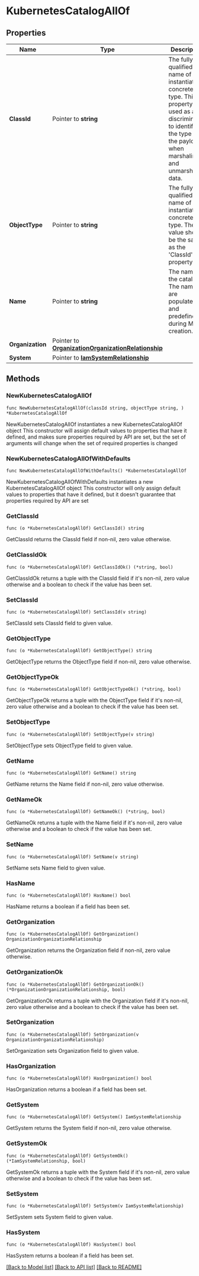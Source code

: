 # KubernetesCatalogAllOf

## Properties

Name | Type | Description | Notes
------------ | ------------- | ------------- | -------------
**ClassId** | Pointer to **string** | The fully-qualified name of the instantiated, concrete type. This property is used as a discriminator to identify the type of the payload when marshaling and unmarshaling data. | [default to "kubernetes.Catalog"]
**ObjectType** | Pointer to **string** | The fully-qualified name of the instantiated, concrete type. The value should be the same as the &#39;ClassId&#39; property. | [default to "kubernetes.Catalog"]
**Name** | Pointer to **string** | The name of the catalog. The names are populated and predefined during MO creation. | [optional] [readonly] 
**Organization** | Pointer to [**OrganizationOrganizationRelationship**](organization.Organization.Relationship.md) |  | [optional] 
**System** | Pointer to [**IamSystemRelationship**](iam.System.Relationship.md) |  | [optional] 

## Methods

### NewKubernetesCatalogAllOf

`func NewKubernetesCatalogAllOf(classId string, objectType string, ) *KubernetesCatalogAllOf`

NewKubernetesCatalogAllOf instantiates a new KubernetesCatalogAllOf object
This constructor will assign default values to properties that have it defined,
and makes sure properties required by API are set, but the set of arguments
will change when the set of required properties is changed

### NewKubernetesCatalogAllOfWithDefaults

`func NewKubernetesCatalogAllOfWithDefaults() *KubernetesCatalogAllOf`

NewKubernetesCatalogAllOfWithDefaults instantiates a new KubernetesCatalogAllOf object
This constructor will only assign default values to properties that have it defined,
but it doesn't guarantee that properties required by API are set

### GetClassId

`func (o *KubernetesCatalogAllOf) GetClassId() string`

GetClassId returns the ClassId field if non-nil, zero value otherwise.

### GetClassIdOk

`func (o *KubernetesCatalogAllOf) GetClassIdOk() (*string, bool)`

GetClassIdOk returns a tuple with the ClassId field if it's non-nil, zero value otherwise
and a boolean to check if the value has been set.

### SetClassId

`func (o *KubernetesCatalogAllOf) SetClassId(v string)`

SetClassId sets ClassId field to given value.


### GetObjectType

`func (o *KubernetesCatalogAllOf) GetObjectType() string`

GetObjectType returns the ObjectType field if non-nil, zero value otherwise.

### GetObjectTypeOk

`func (o *KubernetesCatalogAllOf) GetObjectTypeOk() (*string, bool)`

GetObjectTypeOk returns a tuple with the ObjectType field if it's non-nil, zero value otherwise
and a boolean to check if the value has been set.

### SetObjectType

`func (o *KubernetesCatalogAllOf) SetObjectType(v string)`

SetObjectType sets ObjectType field to given value.


### GetName

`func (o *KubernetesCatalogAllOf) GetName() string`

GetName returns the Name field if non-nil, zero value otherwise.

### GetNameOk

`func (o *KubernetesCatalogAllOf) GetNameOk() (*string, bool)`

GetNameOk returns a tuple with the Name field if it's non-nil, zero value otherwise
and a boolean to check if the value has been set.

### SetName

`func (o *KubernetesCatalogAllOf) SetName(v string)`

SetName sets Name field to given value.

### HasName

`func (o *KubernetesCatalogAllOf) HasName() bool`

HasName returns a boolean if a field has been set.

### GetOrganization

`func (o *KubernetesCatalogAllOf) GetOrganization() OrganizationOrganizationRelationship`

GetOrganization returns the Organization field if non-nil, zero value otherwise.

### GetOrganizationOk

`func (o *KubernetesCatalogAllOf) GetOrganizationOk() (*OrganizationOrganizationRelationship, bool)`

GetOrganizationOk returns a tuple with the Organization field if it's non-nil, zero value otherwise
and a boolean to check if the value has been set.

### SetOrganization

`func (o *KubernetesCatalogAllOf) SetOrganization(v OrganizationOrganizationRelationship)`

SetOrganization sets Organization field to given value.

### HasOrganization

`func (o *KubernetesCatalogAllOf) HasOrganization() bool`

HasOrganization returns a boolean if a field has been set.

### GetSystem

`func (o *KubernetesCatalogAllOf) GetSystem() IamSystemRelationship`

GetSystem returns the System field if non-nil, zero value otherwise.

### GetSystemOk

`func (o *KubernetesCatalogAllOf) GetSystemOk() (*IamSystemRelationship, bool)`

GetSystemOk returns a tuple with the System field if it's non-nil, zero value otherwise
and a boolean to check if the value has been set.

### SetSystem

`func (o *KubernetesCatalogAllOf) SetSystem(v IamSystemRelationship)`

SetSystem sets System field to given value.

### HasSystem

`func (o *KubernetesCatalogAllOf) HasSystem() bool`

HasSystem returns a boolean if a field has been set.


[[Back to Model list]](../README.md#documentation-for-models) [[Back to API list]](../README.md#documentation-for-api-endpoints) [[Back to README]](../README.md)


